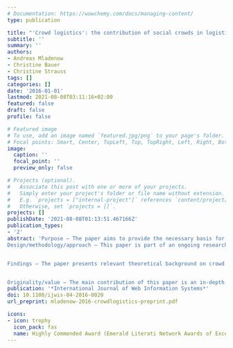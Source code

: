 ```yaml
---
# Documentation: https://wowchemy.com/docs/managing-content/
type: publication

title: "'Crowd logistics': the contribution of social crowds in logistics activities"
subtitle: ''
summary: ''
authors:
- Andreas Mladenow
- Christine Bauer
- Christine Strauss
tags: []
categories: []
date: '2016-01-01'
lastmod: 2021-08-08T03:11:16+02:00
featured: false
draft: false
profile: false

# Featured image
# To use, add an image named `featured.jpg/png` to your page's folder.
# Focal points: Smart, Center, TopLeft, Top, TopRight, Left, Right, BottomLeft, Bottom, BottomRight.
image:
  caption: ''
  focal_point: ''
  preview_only: false

# Projects (optional).
#   Associate this post with one or more of your projects.
#   Simply enter your project's folder or file name without extension.
#   E.g. `projects = ["internal-project"]` references `content/project/deep-learning/index.md`.
#   Otherwise, set `projects = []`.
projects: []
publishDate: '2021-08-08T01:13:51.467166Z'
publication_types:
- '2'
abstract: 'Purpose – The paper aims to provide the necessary basis for a novel interdisciplinary research field. Various types and implementations of crowdsourcing have emerged in the market; many of them are related to logistics. While we can identify plenty of crowd logistics applications using information technology capabilities and information sharing in practice, theories behind this phenomenon have received only limited attention. This paper accounts for filling this research gap by analyzing the crowd’s contributions in logistics of goods and information.
Design/methodology/approach – This paper is part of an ongoing research endeavor in the field of location-based crowdsourcing. It represents conceptual work that builds on a literature review enriched with an in-depth analysis of real-world examples in the field of crowd logistics. Using a scoring method, we provide an example how a company may evaluate the alternatives of crowd logistics. The main approach is an analysis of variants of how the social crowd may be integrated in logistics processes. The work is conceptual in its core. Thereby, we use real-world examples of crowdsourcing applications to underpin the evaluated variants of crowd logistics.


Findings – The paper presents relevant theoretical background on crowd logistics. The authors differentiate between variants of crowd logistics with their flow of materials, goods and information. Thereby they zoom in the type, significance and process flow of the crowd’s contributions. They discuss potential advantages and challenges of logistics with the performing crowd and deeply discuss opportunities and challenges from a business and from an individual’s perspective. Finally, they highlight a route map for future research directions in this novel interdisciplinary research field. Research limitations/implications – As this work is conceptual in its core, generalizations may be drawn only with great care. Still, we are in a position to propose a route map for further research in this area in this paper. Also the integration of an analysis of a scale of real-world applications allows us to highlight our research’s practical relevance and implications.


Originality/value – The main contribution of this paper is an in-depth analysis and consolidation of innovative crowd logistics applications to provide an overview on recent implementations. The authors propose a categorization scheme and contribute with a route map for further research in the field of crowd logistics.'
publication: '*International Journal of Web Information Systems*'
doi: 10.1108/ijwis-04-2016-0020
url_preprint: mladenow-2016-crowdlogistics-preprint.pdf

icons:
- icon: trophy
  icon_pack: fas
  name: Highly Commended Award (Emerald Literati Network Awards of Excellence 2017)
---
```

